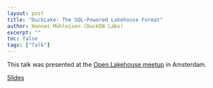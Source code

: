 ```yaml
---
layout: post
title: "DuckLake: The SQL-Powered Lakehouse Format"
author: Hannes Mühleisen (DuckDB Labs)
excerpt: ""
toc: false
tags: ["Talk"]
---
```


This talk was presented at the [Open Lakehouse meetup](https://luma.com/OLM-827) in Amsterdam.

[Slides](http://blobs.duckdb.org/slides/hannes-muehleisen-ducklake-open-lakehouse-meetup.pdf)
